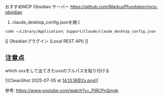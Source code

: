 
おすすめMCP Obsidian サーバー
https://github.com/MarkusPfundstein/mcp-obsidian


1.  claude_desktop_config.jsonを開く

```
code ~/Library/Application\ Support/Claude/claude_desktop_config.json
```


[[ Obsidianプラグイン (Local REST API) ]]

## 注意点

which uvxをして出てきたuvxのフルパスを貼り付ける

![[CleanShot 2025-07-05 at 14.13.16@2x.png]]


参考: https://www.youtube.com/watch?v=_PiRCPnQmgk